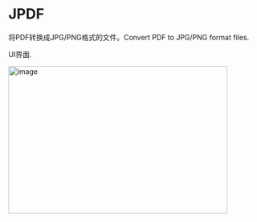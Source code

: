 # JPDF
将PDF转换成JPG/PNG格式的文件。Convert PDF to JPG/PNG format files.  

UI界面.  

<img width="436" height="293" alt="image" src="https://github.com/user-attachments/assets/dd44e472-d869-491a-bf2d-d8f47b7ca55c" />


